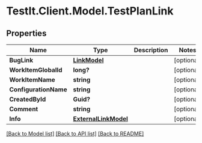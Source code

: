 # TestIt.Client.Model.TestPlanLink

## Properties

Name | Type | Description | Notes
------------ | ------------- | ------------- | -------------
**BugLink** | [**LinkModel**](LinkModel.md) |  | [optional] 
**WorkItemGlobalId** | **long?** |  | [optional] 
**WorkItemName** | **string** |  | [optional] 
**ConfigurationName** | **string** |  | [optional] 
**CreatedById** | **Guid?** |  | [optional] 
**Comment** | **string** |  | [optional] 
**Info** | [**ExternalLinkModel**](ExternalLinkModel.md) |  | [optional] 

[[Back to Model list]](../README.md#documentation-for-models) [[Back to API list]](../README.md#documentation-for-api-endpoints) [[Back to README]](../README.md)

